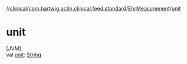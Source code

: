 //[clinical](../../../index.md)/[com.hartwig.actin.clinical.feed.standard](../index.md)/[EhrMeasurement](index.md)/[unit](unit.md)

# unit

[JVM]\
val [unit](unit.md): [String](https://kotlinlang.org/api/latest/jvm/stdlib/kotlin/-string/index.html)
